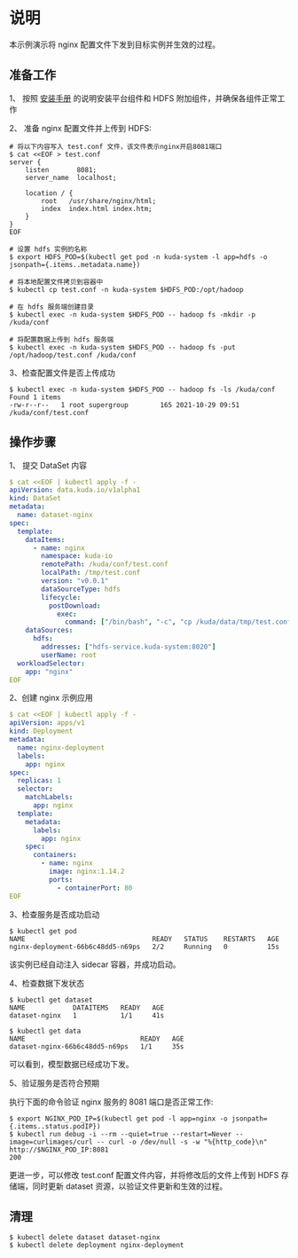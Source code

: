 # 说明

本示例演示将 nginx 配置文件下发到目标实例并生效的过程。

## 准备工作

1、 按照 [安装手册](../../docs/install.md) 的说明安装平台组件和 HDFS 附加组件，并确保各组件正常工作

2、 准备 nginx 配置文件并上传到 HDFS:
```shell
# 将以下内容写入 test.conf 文件，该文件表示nginx开启8081端口
$ cat <<EOF > test.conf
server {
    listen       8081;
    server_name  localhost;
    
    location / {
        root   /usr/share/nginx/html;
        index  index.html index.htm;
    }
}
EOF

# 设置 hdfs 实例的名称
$ export HDFS_POD=$(kubectl get pod -n kuda-system -l app=hdfs -o jsonpath={.items..metadata.name})

# 将本地配置文件拷贝到容器中
$ kubectl cp test.conf -n kuda-system $HDFS_POD:/opt/hadoop

# 在 hdfs 服务端创建目录
$ kubectl exec -n kuda-system $HDFS_POD -- hadoop fs -mkdir -p /kuda/conf

# 将配置数据上传到 hdfs 服务端
$ kubectl exec -n kuda-system $HDFS_POD -- hadoop fs -put /opt/hadoop/test.conf /kuda/conf
```

3、检查配置文件是否上传成功
```shell
$ kubectl exec -n kuda-system $HDFS_POD -- hadoop fs -ls /kuda/conf
Found 1 items
-rw-r--r--   1 root supergroup        165 2021-10-29 09:51 /kuda/conf/test.conf
```

## 操作步骤

1、 提交 DataSet 内容
```yaml
$ cat <<EOF | kubectl apply -f -
apiVersion: data.kuda.io/v1alpha1
kind: DataSet
metadata:
  name: dataset-nginx
spec:
  template:
    dataItems:
      - name: nginx
        namespace: kuda-io
        remotePath: /kuda/conf/test.conf
        localPath: /tmp/test.conf
        version: "v0.0.1"
        dataSourceType: hdfs
        lifecycle:
          postDownload:
            exec:
              command: ["/bin/bash", "-c", "cp /kuda/data/tmp/test.conf /etc/nginx/conf.d/test.conf && nginx -s reload"]
    dataSources:
      hdfs:
        addresses: ["hdfs-service.kuda-system:8020"]
        userName: root
  workloadSelector:
    app: "nginx"
EOF
```

2、创建 nginx 示例应用
```yaml
$ cat <<EOF | kubectl apply -f -
apiVersion: apps/v1
kind: Deployment
metadata:
  name: nginx-deployment
  labels:
    app: nginx
spec:
  replicas: 1
  selector:
    matchLabels:
      app: nginx
  template:
    metadata:
      labels:
        app: nginx
    spec:
      containers:
        - name: nginx
          image: nginx:1.14.2
          ports:
            - containerPort: 80
EOF
```

3、检查服务是否成功启动

```shell
$ kubectl get pod
NAME                                READY   STATUS    RESTARTS   AGE
nginx-deployment-66b6c48dd5-n69ps   2/2     Running   0          15s
```
该实例已经自动注入 sidecar 容器，并成功启动。

4、检查数据下发状态

```shell
$ kubectl get dataset
NAME            DATAITEMS   READY   AGE
dataset-nginx   1           1/1     41s

$ kubectl get data
NAME                             READY   AGE
dataset-nginx-66b6c48dd5-n69ps   1/1     35s
```

可以看到，模型数据已经成功下发。

5、验证服务是否符合预期

执行下面的命令验证 nginx 服务的 8081 端口是否正常工作:
```shell
$ export NGINX_POD_IP=$(kubectl get pod -l app=nginx -o jsonpath={.items..status.podIP})
$ kubectl run debug -i --rm --quiet=true --restart=Never --image=curlimages/curl -- curl -o /dev/null -s -w "%{http_code}\n" http://$NGINX_POD_IP:8081
200
```

更进一步，可以修改 test.conf 配置文件内容，并将修改后的文件上传到 HDFS 存储端，同时更新 dataset 资源，以验证文件更新和生效的过程。

## 清理

```shell
$ kubectl delete dataset dataset-nginx
$ kubectl delete deployment nginx-deployment
```